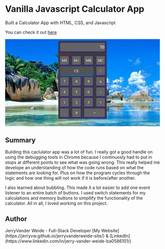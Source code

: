 <h1>Vanilla Javascript Calculator App</h1>

Built a Calculator App with HTML, CSS, and Javascript

You can check it out [here](https://jerryvw.github.io/calculator/)

<img src="img/Calculator-App.png">

<h2>Summary</h2> 

<p>Building this caclulator app was a lot of fun. I really got a good handle on using the debugging tools in Chrome because I continuosly had to put in stops at different points to see what was going wrong. This really helped me develope an understanding of how the code runs based on what the statements are looking for. Plus on how the program cycles through the logic and how one thing will not work if it is before/after another.</p> 

<p>I also learned about bubbling. This made it a lot easier to add one event listener to an entire batch of buttons. I used switch statements for my calculations and memory buttons to simpllify the functionality of the calculator. All in all, I loved working on this project.</p>

<h2>Author</h2>

<p>JerryVander Weide - Full-Stack Developer [My Website](https://jerryvw.github.io/jerryvanderweide-site/) & [LinkedIn](https://www.linkedin.com/in/jerry-vander-weide-ba0586101/)</p>